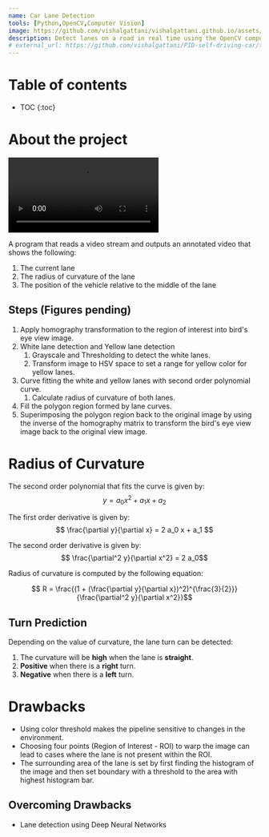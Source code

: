 ```yaml
---
name: Car Lane Detection
tools: [Python,OpenCV,Computer Vision]
image: https://github.com/vishalgattani/vishalgattani.github.io/assets/24211929/8d7ffbed-35ff-4611-b795-e28cf1f6d4ea?raw=true
description: Detect lanes on a road in real time using the OpenCV computer vision library and Python.
# external_url: https://github.com/vishalgattani/PID-self-driving-car/tree/main
---
```

<!-- gif == https://github.com/plotly/plotly.py/assets/24211929/6fe06dc7-2680-4467-8ef1-fa05840655ae -->

# Table of contents

* TOC
{:toc}

# About the project

<video src="https://github.com/plotly/plotly.py/assets/24211929/54282046-8a60-4cd3-b1b9-252bb5938b3d" controls="controls" style="max-width: 730px;"></video>


A program that reads a video stream and outputs an annotated video that shows the following:
1. The current lane
2. The radius of curvature of the lane
3. The position of the vehicle relative to the middle of the lane

## Steps (Figures pending)
1. Apply homography transformation to the region of interest into bird's eye view image.
2. White lane detection and Yellow lane detection
   1. Grayscale and Thresholding to detect the white lanes.
   2. Transform image to HSV space to set a range for yellow color for yellow lanes.
3. Curve fitting the white and yellow lanes with second order polynomial curve.
   1. Calculate radius of curvature of both lanes.
4. Fill the polygon region formed by lane curves.
5.  Superimposing the polygon region back to the original image by using the inverse of the homography matrix to transform the bird's eye view image back to the original view image.

# Radius of Curvature

The second order polynomial that fits the curve is given by:
$$ y = a_0 x^2 + a_1 x + a_2 $$

The first order derivative is given by:
$$ \frac{\partial y}{\partial x} = 2 a_0 x + a_1 $$

The second order derivative is given by:
$$ \frac{\partial^2 y}{\partial x^2} = 2 a_0$$

Radius of curvature is computed by the following equation:

$$ R = \frac{(1 + (\frac{\partial y}{\partial x})^2)^{\frac{3}{2}}}{\frac{\partial^2 y}{\partial x^2}}$$


## Turn Prediction
Depending on the value of curvature, the lane turn can be detected:
1. The curvature will be **high** when the lane is **straight**.
2. **Positive** when there is a **right** turn.
3. **Negative** when there is a **left** turn.

# Drawbacks

- Using color threshold makes the pipeline sensitive to changes in the environment.
- Choosing four points (Region of Interest - ROI) to warp the image can lead to cases where the lane is not present within the ROI.
- The surrounding area of the lane is set by first finding the histogram of the image and then set boundary with a threshold to the area with highest histogram bar.

## Overcoming Drawbacks

- Lane detection using Deep Neural Networks